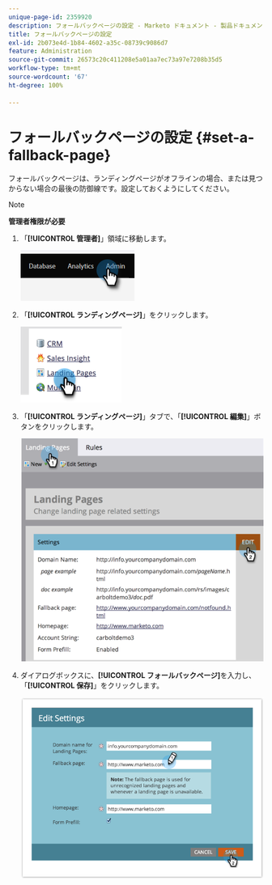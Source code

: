 ```yaml
---
unique-page-id: 2359920
description: フォールバックページの設定 - Marketo ドキュメント - 製品ドキュメント
title: フォールバックページの設定
exl-id: 2b073e4d-1b84-4602-a35c-08739c9086d7
feature: Administration
source-git-commit: 26573c20c411208e5a01aa7ec73a97e7208b35d5
workflow-type: tm+mt
source-wordcount: '67'
ht-degree: 100%

---
```


# フォールバックページの設定 {#set-a-fallback-page}

フォールバックページは、ランディングページがオフラインの場合、または見つからない場合の最後の防御線です。設定しておくようにしてください。

>[!NOTE]
>
>**管理者権限が必要**

1. 「**[!UICONTROL 管理者]**」領域に移動します。

   ![](assets/set-a-fallback-page-1.png)

1. 「**[!UICONTROL ランディングページ]**」をクリックします。

   ![](assets/set-a-fallback-page-2.png)

1. 「**[!UICONTROL ランディングページ]**」タブで、「**[!UICONTROL 編集]**」ボタンをクリックします。

   ![](assets/set-a-fallback-page-3.png)

1. ダイアログボックスに、**[!UICONTROL フォールバックページ]**&#x200B;を入力し、「**[!UICONTROL 保存]**」をクリックします。

   ![](assets/set-a-fallback-page-4.png)
